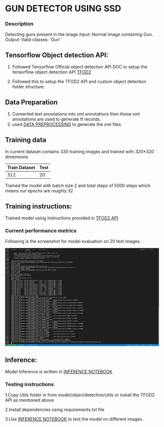 # GUN DETECTOR USING SSD

### Description
 Detecting guns present in the image 
_Input_: Normal image containing Gun.
_Output_: Valid classes: 'Gun'

## Tensorflow Object detection API:
  1. Followed Tensorflow Official object detection API DOC to setup the tensorflow object detection API [TFOD2](https://tensorflow-object-detection-api-tutorial.readthedocs.io/en/latest/)

  2. Followed this to setup the TFOD2 API and custom object detection folder structure.

## Data Preparation   
  1. Converted text annotations into xml annotations then these xml annotations are used to generate tf records.
  2. used [DATA PREPROCESSING](data_preprocessing.ipynb) to generate the xml files.

## Training data 

In current dataset contains 330 training images and trained with 320*320 dimensions 

 Train Dataset | Test | 
| --- | --- |
| 312| 20|

Trained the model with batch size 2 and total steps of 5000 steps which means our epochs are roughly 32


## Training instructions: 
 Trained model using instructions provided in [TFOD2 API](https://tensorflow-object-detection-api-tutorial.readthedocs.io/en/latest/)



### Current performance metrics 

 
Following is the screenshot for model evaluation on 20 test images.

 <img src = "files/modeal_eval.png" height="320" width="520"/> 


## Inference:
Model Inference is written in [INFERENCE NOTEBOOK](inference.ipynbb)


### Testing instructions 

1.Copy Utils folder in from model/objectdetection/utils or install the TFOD2 API as mentioned above

2.Install dependencies using requirements.txt file

3.Use [INFERENCE NOTEBOOK](inference.ipynbb) to test the model on different images.
